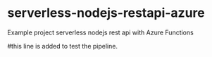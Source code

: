 # serverless-nodejs-restapi-azure
Example project serverless nodejs rest api with Azure Functions

#this line is added to test the pipeline.
